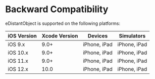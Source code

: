 # Backward Compatibility

eDistantObject is supported on the following platforms:


iOS Version  | Xcode Version | Devices           | Simulators
------------ | ------------- | ------------      | ------------
iOS 9.x      | 9.0+          | iPhone, iPad      | iPhone, iPad
iOS 10.x     | 9.0+          | iPhone, iPad      | iPhone, iPad
iOS 11.x     | 9.0+          | iPhone, iPad      | iPhone, iPad
iOS 12.x     | 10.0          | iPhone, iPad      | iPhone, iPad
